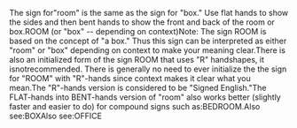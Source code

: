 The sign for"room" is the same as the sign 
	for "box." Use flat hands to show the sides and then bent hands to show the 
	front and back of the room or box.ROOM (or "box" -- depending on context)Note: The sign ROOM is based on the concept of "a box." Thus this sign can 
	be interpreted as either "room" or "box" depending on context to make your 
	meaning clear.There is also an initialized form of the sign ROOM that uses "R" handshapes, 
	it isnotrecommended. There is generally no need to ever initialize the the 
	sign for "ROOM" with "R"-hands since context makes it clear what you mean.The "R"-hands version is considered to be "Signed English."The FLAT-hands into BENT-hands version of "room" also works better (slightly 
	faster and easier to do) for compound signs such as:BEDROOM.Also see:BOXAlso see:OFFICE